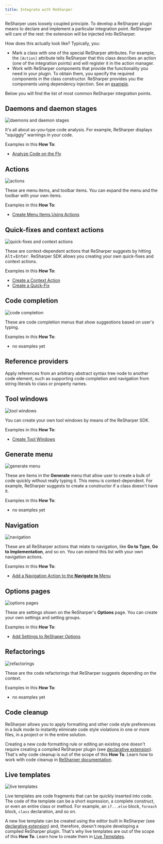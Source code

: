 ```yaml
---
title: Integrate with ReSharper
---
```


ReSharper uses loosely coupled principle. To develop a ReSharper plugin means to declare and implement a particular integration point. ReSharper will care of the rest: the extension will be injected into ReSharper.
 
How does this actually look like? Typically, you: 
* Mark a class with one of the special ReSharper attributes. For example, the `[Action]` attribute tells ReSharper that this class describes an action (one of the integration points) and will register it in the action manager.
* Work with ReSharper components that provide the functionality you need in your plugin. To obtain them, you specify the required components in the class constructor. ReSharper provides you the components using dependency injection. See an [example](/HowTo/ObtainComponentsInRuntime.md#constructor-injection). 
 
Below you will find the list of most common ReSharper integration points.
 
## Daemons and daemon stages

![daemons and daemon stages](daemons.png)

It's all about as-you-type code analysis. For example, ReSharper displays "squiggly" warnings in your code.

Examples in this **How To**:
* [Analyze Code on the Fly](/HowTo/AnalyzeCode/AnalyzeCodeOnTheFly.md)
 
## Actions 

![actions](actions.png)

These are menu items, and toolbar items. You can expand the menu and the toolbar with your own items.

Examples in this **How To**:
* [Create Menu Items Using Actions](/HowTo/CreateMenuItemsUsingActions.md)
 
## Quick-fixes and context actions

![quick-fixes and context actions](quick-fixes.png)

These are context-dependent actions that ReSharper suggests by hitting <kbd>Alt</kbd>+<kbd>Enter</kbd>. ReSharper SDK allows you creating your own quick-fixes and context actions.

Examples in this **How To**:
* [Create a Context Action](/HowTo/CreateContextAction/CreateContextAction.md)
* [Create a Quick-Fix](/HowTo/CreateQuickFix/CreateQuickFix.md)
 
## Code completion

![code completion](code-completion.png)

These are code completion menus that show suggestions based on user's typing.

Examples in this **How To**:
* no examples yet
 
## Reference providers

Apply references from an arbitrary abstract syntax tree node to another code element, such as supporting code completion and navigation from string literals to class or property names.
 
## Tool windows

![tool windows](tool-windows.png)

You can create your own tool windows by means of the ReSharper SDK.

Examples in this **How To**:
* [Create Tool Windows](/HowTo/CreateToolWindows.md)
 
## Generate menu
 
 ![generate menu](generate-menu.png)

These are items in the **Generate** menu that allow user to create a bulk of code quickly without really typing it. This menu is context-dependent. For example, ReSharper suggests to create a constructor if a class doesn't have it.

Examples in this **How To**:
* no examples yet
 
## Navigation

![navigation](navigation.png)

These are all ReSharper actions that relate to navigation, like **Go to Type**, **Go to Implementation**, and so on. You can extend this list with your own navigation actions.

Examples in this **How To**:
* [Add a Navigation Action to the **Navigate to** Menu](/HowTo/NavigateCode/AddYourNavigationActionToNavigateToMenu.md)
 
## Options pages 

![options pages](options.png)

These are settings shown on the ReSharper's **Options** page. You can create your own settings and setting groups.

Examples in this **How To**:
* [Add Settings to ReShaper Options](/HowTo/AddSettingsToOptions/AddSettingsToOptions.md)
 
## Refactorings

![refactorings](refactorings.png)

These are the code refactorings that ReSharper suggests depending on the context.

Examples in this **How To**:
* no examples yet
 
## Code cleanup 

ReSharper allows you to apply formatting and other code style preferences in a bulk mode to instantly eliminate code style violations in one or more files, in a project or in the entire solution.
 
Creating a new code formatting rule or editing an existing one doesn't require creating a compiled ReSharper plugin (see [declarative extension](/HowTo/Start/Start.md#declarative)). That's why code cleanup is out of the scope of this **How To**. Learn how to work with code cleanup in [ReSharper documentation](https://www.jetbrains.com/help/resharper/Code_Cleanup__Index.html).
 
## Live templates

![live templates](live-templates.png)

Live templates are code fragments that can be quickly inserted into code. The code of the template can be a short expression, a complete construct, or even an entire class or method. For example, an `if...else` block, `foreach` block, `class` declaration, and so on.

A new live template can be created using the editor built in ReSharper (see [declarative extension](/HowTo/Start/Start.md#declarative)) and, therefore, doesn't require developing a compiled ReSharper plugin. That's why live templates are out of the scope of this **How To**. Learn how to create them in [Live Templates](/Features/LiveTemplates.md).
